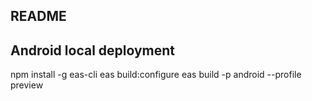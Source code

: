 ## README

## Android local deployment

npm install -g eas-cli
eas build:configure
eas build -p android --profile preview

